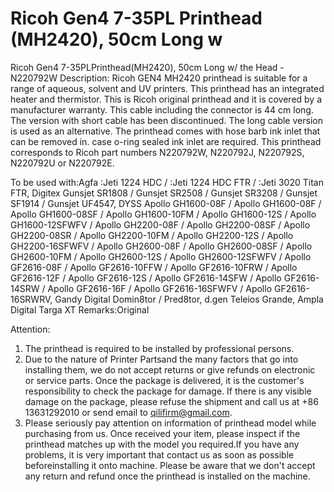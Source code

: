 # Ricoh Gen4 7-35PL Printhead (MH2420), 50cm Long w

Ricoh Gen4 7-35PLPrinthead(MH2420), 50cm Long w/ the Head - N220792W
Description:
Ricoh GEN4 MH2420 printhead is suitable for a range of aqueous, solvent and UV printers. This printhead has an integrated heater and thermistor. This is Ricoh original printhead and it is covered by a manufacturer warranty. This cable including the connector is 44 cm long. The version with short cable has been discontinued. The long cable version is used as an alternative. The printhead comes with hose barb ink inlet that can be removed in. case o-ring sealed ink inlet are required. This printhead corresponds to Ricoh part numbers N220792W, N220792J, N220792S, N220792U or N220792E.

To be used with:Agfa :Jeti 1224 HDC / :Jeti 1224 HDC FTR / :Jeti 3020 Titan FTR, Digitex Gunsjet SR1808 / Gunsjet SR2508 / Gunsjet SR3208 / Gunsjet SF1914 / Gunsjet UF4547, DYSS Apollo GH1600-08F / Apollo GH1600-08F / Apollo GH1600-08SF / Apollo GH1600-10FM / Apollo GH1600-12S / Apollo GH1600-12SFWFV / Apollo GH2200-08F / Apollo GH2200-08SF / Apollo GH2200-08SR / Apollo GH2200-10FM / Apollo GH2200-12S / Apollo GH2200-16SFWFV / Apollo GH2600-08F / Apollo GH2600-08SF / Apollo GH2600-10FM / Apollo GH2600-12S / Apollo GH2600-12SFWFV / Apollo GF2616-08F / Apollo GF2616-10FFW / Apollo GF2616-10FRW / Apollo GF2616-12F / Apollo GF2616-12S / Apollo GF2616-14SFW / Apollo GF2616-14SRW / Apollo GF2616-16F / Apollo GF2616-16SFWFV / Apollo GF2616-16SRWRV, Gandy Digital Domin8tor / Pred8tor, d.gen Teleios Grande, Ampla Digital Targa XT
Remarks:Original


Attention:
1. The printhead is required to be installed by professional persons.
2. Due to the nature of Printer Partsand the many factors that go into installing them, we do not accept returns or give refunds on electronic or service parts. Once the package is delivered, it is the customer's responsibility to check the package for damage. If there is any visible damage on the package, please refuse the shipment and call us at +86 13631292010 or send email to qilifirm@gmail.com.
3. Please seriously pay attention on information of printhead model while purchasing from us. Once received your item, please inspect if the printhead matches up with the model you required.If you have any problems, it is very important that contact us as soon as possible beforeinstalling it onto machine. Please be aware that we don't accept any return and refund once the printhead is installed on the machine.
